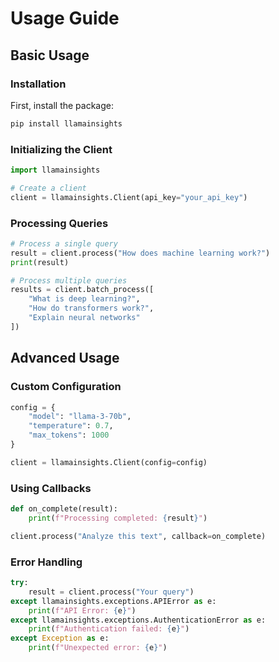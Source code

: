 # Usage Guide

## Basic Usage

### Installation

First, install the package:

```bash
pip install llamainsights
```

### Initializing the Client

```python
import llamainsights

# Create a client
client = llamainsights.Client(api_key="your_api_key")
```

### Processing Queries

```python
# Process a single query
result = client.process("How does machine learning work?")
print(result)

# Process multiple queries
results = client.batch_process([
    "What is deep learning?",
    "How do transformers work?",
    "Explain neural networks"
])
```

## Advanced Usage

### Custom Configuration

```python
config = {
    "model": "llama-3-70b",
    "temperature": 0.7,
    "max_tokens": 1000
}

client = llamainsights.Client(config=config)
```

### Using Callbacks

```python
def on_complete(result):
    print(f"Processing completed: {result}")

client.process("Analyze this text", callback=on_complete)
```

### Error Handling

```python
try:
    result = client.process("Your query")
except llamainsights.exceptions.APIError as e:
    print(f"API Error: {e}")
except llamainsights.exceptions.AuthenticationError as e:
    print(f"Authentication failed: {e}")
except Exception as e:
    print(f"Unexpected error: {e}")
```
